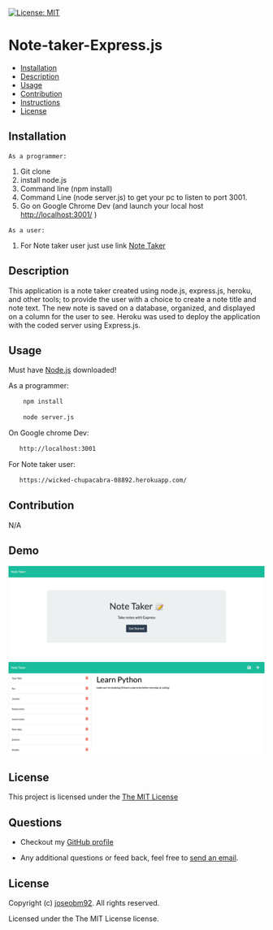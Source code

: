  [![License: MIT](https://img.shields.io/badge/License-MIT-yellow.svg)](https://opensource.org/licenses/MIT)
  # Note-taker-Express.js
 
  * [Installation](#installation)
  * [Description](#description)
  * [Usage](#usage)
  * [Contribution](#contribution)
  * [Instructions](#instructions)
  * [License](#license)
      
  ## Installation

    As a programmer:

  1. Git clone 
  2. install node.js 
  3. Command line (npm install)
  4. Command Line (node server.js) to get your pc to listen to port 3001.
  5. Go on Google Chrome Dev (and launch your local host [http://localhost:3001/](http://localhost:3001/) )
    
    As a user:

  1. For Note taker user just use link [Note Taker](https://wicked-chupacabra-08892.herokuapp.com/)

  ## Description

  This application is a note taker created using node.js, express.js, heroku, and other tools; to provide the user with a choice to create a note title and note text. The new note is saved on a database, organized, and displayed on a column for the user to see. Heroku was used to deploy the application with the coded server using Express.js.

  ## Usage

  Must have [Node.js](https://nodejs.org/en/) downloaded!

  As a programmer:
```sh 
    npm install
``` 
```sh 
    node server.js
```

On Google chrome Dev:
```sh 
   http://localhost:3001
```

For Note taker user:
```sh 
   https://wicked-chupacabra-08892.herokuapp.com/
```


  ## Contribution

  N/A

  ## Demo

 ![alt text](./assets/images/home_html.png)
 ![alt text](./assets/images//notes_html.png)


  ## License
  This project is licensed under the [The MIT License](https://opensource.org/licenses/MIT)
      
  ## Questions
  * Checkout my [GitHub profile](https://github.com/joseobm92)
  
  * Any additional questions or feed back, feel free to [send an email](mailto:joseobm92@gmail.com). 
  ## License
  Copyright (c) [ joseobm92](https://github.com/joseobm92). All rights reserved.
  
  Licensed under the The MIT License license.